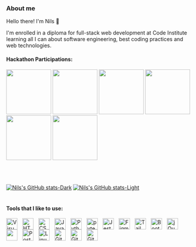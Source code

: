 ### About me

<link rel="stylesheet" href="https://cdn.jsdelivr.net/gh/devicons/devicon@v2.15.1/devicon.min.css">

Hello there! I'm Nils 👋

I'm enrolled in a diploma for full-stack web development at Code Institute learning all I can about software engineering, best coding practices and web technologies. 

#### Hackathon Participations:


<p align="left">
 <span>
    <a href="https://api.eu.badgr.io/public/assertions/0l6fBCsQQl-ijwo1ah_LWw"><img width="120px" height="120px" src="https://api.eu.badgr.io/public/assertions/0l6fBCsQQl-ijwo1ah_LWw/image"></a> 
    <a href="https://api.eu.badgr.io/public/assertions/NehCMQwvTsSklSysHBOjug"><img width="120px" height="120px" src="https://api.eu.badgr.io/public/assertions/NehCMQwvTsSklSysHBOjug/image"></a>
    <a href="https://api.eu.badgr.io/public/assertions/Wfp4MXToQy6K95iC86ABuw"><img width="120px" height="120px" src="https://api.eu.badgr.io/public/assertions/Wfp4MXToQy6K95iC86ABuw/image"></a> 
    <a href="https://api.eu.badgr.io/public/assertions/NYGApNsCQcmFqcwuIFa1Qw"><img width="120px" height="120px" src="https://api.eu.badgr.io/public/assertions/NYGApNsCQcmFqcwuIFa1Qw/image"></a> 
    <a href="https://api.eu.badgr.io/public/assertions/3ekxnyVXQ4WkRdYJbFhixg"><img width="120px" height="120px" src="https://api.eu.badgr.io/public/assertions/3ekxnyVXQ4WkRdYJbFhixg/image"></a> 
    <a href="https://api.eu.badgr.io/public/assertions/YEhbKODfQ2-C6bDHtxy92g"><img width="120px" height="120px" src="https://api.eu.badgr.io/public/assertions/YEhbKODfQ2-C6bDHtxy92g/image"></a> 
 </span>
</p>

 <br />
<br />


[![Nils's GitHub stats-Dark](https://github-readme-stats.vercel.app/api?username=nils-n&show_icons=true&theme=nord#gh-dark-mode-only)](https://github.com/anuraghazra/github-readme-stats#gh-dark-mode-only)
[![Nils's GitHub stats-Light](https://github-readme-stats.vercel.app/api?username=nils-n&show_icons=true&theme=default#gh-light-mode-only)](https://github.com/anuraghazra/github-readme-stats#gh-light-mode-only)
 
#  

#### Tools that I like to use:  
     
<p align="left">
 <img align="left" alt="Visual Studio Code" width="30px" src="https://cdn.jsdelivr.net/gh/devicons/devicon/icons/vscode/vscode-original.svg" style="padding-right:10px;" />
 <img align="left" alt="HTML5" width="30px" src="https://cdn.jsdelivr.net/gh/devicons/devicon/icons/html5/html5-original.svg" style="padding-right:10px;" />
 <img align="left" alt="CSS3" width="30px" src="https://cdn.jsdelivr.net/gh/devicons/devicon/icons/css3/css3-original.svg" style="padding-right:10px;" />
 <img align="left" alt="JavaScript" width="30px" src="https://cdn.jsdelivr.net/gh/devicons/devicon/icons/javascript/javascript-original.svg" style="padding-right:10px;" />
 <img align="left" alt="Python" width="30px" src="https://cdn.jsdelivr.net/gh/devicons/devicon/icons/python/python-original.svg" style="padding-right:10px;" />
 <img align="left" alt="pytest" width="30px" src="https://cdn.jsdelivr.net/gh/devicons/devicon/icons/pytest/pytest-original.svg" style="padding-right:10px;" />
 <img align="left" alt="Jest" width="30px" src="https://cdn.jsdelivr.net/gh/devicons/devicon/icons/jest/jest-plain.svg" style="padding-right:10px;" />
 <img align="left" alt="Figma" width="30px" src="https://cdn.jsdelivr.net/gh/devicons/devicon/icons/figma/figma-original.svg" style="padding-right:10px;" />
 <img align="left" alt="TailwindCSS" width="30px" src="https://cdn.jsdelivr.net/gh/devicons/devicon/icons/tailwindcss/tailwindcss-plain.svg" style="padding-right:10px;" />
 <img align="left" alt="Bootstrap" width="30px" src="https://cdn.jsdelivr.net/gh/devicons/devicon/icons/bootstrap/bootstrap-original.svg" style="padding-right:10px;" />
 <img align="left" alt="jQuery" width="30px" src="https://cdn.jsdelivr.net/gh/devicons/devicon/icons/jquery/jquery-plain-wordmark.svg" style="padding-right:10px;" />
 <img align="left" alt="Django" width="30px" src="https://cdn.jsdelivr.net/gh/devicons/devicon/icons/django/django-plain.svg" style="padding-right:10px; color:white" />
 <img align="left" alt="Postgres" width="30px" src="https://cdn.jsdelivr.net/gh/devicons/devicon/icons/postgresql/postgresql-original.svg" style="padding-right:10px;" />
 <img align="left" alt="Linux" width="30px" src="https://cdn.jsdelivr.net/gh/devicons/devicon/icons/linux/linux-original.svg" style="padding-right:10px;" />
 <img align="left" alt="Git" width="30px" src="https://cdn.jsdelivr.net/gh/devicons/devicon/icons/git/git-original.svg" style="padding-right:10px;" />
 <img align="left" alt="GitHub" width="30px" src="https://user-images.githubusercontent.com/3369400/139447912-e0f43f33-6d9f-45f8-be46-2df5bbc91289.png#gh-dark-mode-only" style="padding-right:10px;" />
 <img align="left" alt="GitHub" width="30px" src="https://user-images.githubusercontent.com/3369400/139448065-39a229ba-4b06-434b-bc67-616e2ed80c8f.png#gh-light-mode-only" style="padding-right:10px;" />

</p>


<br />
<br />

